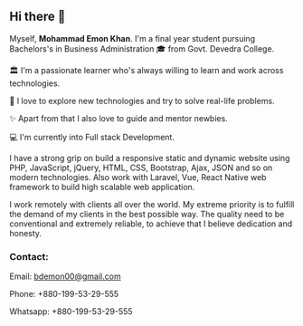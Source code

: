 ## Hi there 👋
Myself, **Mohammad Emon Khan**. I'm a final year student pursuing Bachelors's in Business Administration 🎓 from Govt. Devedra College.

🏛 I'm a passionate learner who's always willing to learn and work across technologies.

👨 I love to explore new technologies and try to solve real-life problems.

✨ Apart from that I also love to guide and mentor newbies.

💻 I'm currently into Full stack Development.

I have a strong grip on build a responsive static and dynamic website using PHP, JavaScript, jQuery, HTML, CSS, Bootstrap, Ajax, JSON and so on modern technologies. Also work with Laravel, Vue, React Native web framework to build high scalable web application.

I work remotely with clients all over the world. My extreme priority is to fulfill the demand of my clients in the best possible way. The quality need to be conventional and extremely reliable, to achieve that I believe dedication and honesty.

### Contact:
Email: bdemon00@gmail.com

Phone: +880-199-53-29-555

Whatsapp: +880-199-53-29-555
